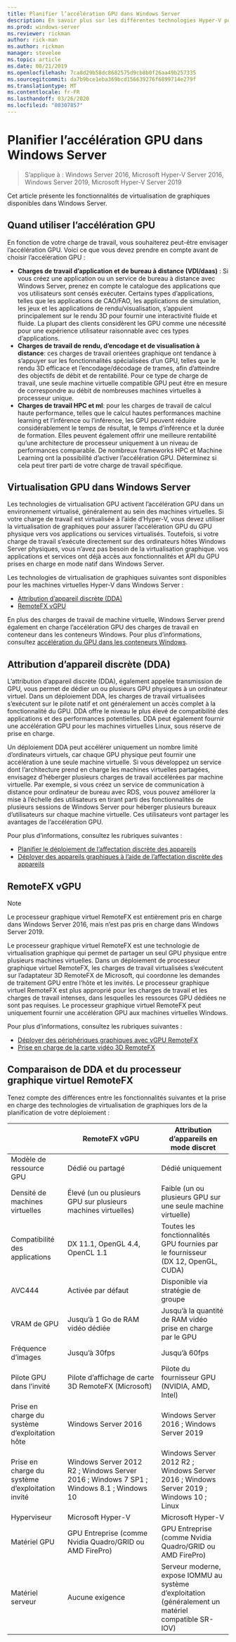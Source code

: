 ```yaml
---
title: Planifier l’accélération GPU dans Windows Server
description: En savoir plus sur les différentes technologies Hyper-V pour l’accélération GPU, notamment DDA et le processeur graphique virtuel RemoteFX
ms.prod: windows-server
ms.reviewer: rickman
author: rick-man
ms.author: rickman
manager: stevelee
ms.topic: article
ms.date: 08/21/2019
ms.openlocfilehash: 7ca8d29b58dc8682575d9cb8b0f26aa49b257335
ms.sourcegitcommit: da7b9bce1eba369bcd156639276f6899714e279f
ms.translationtype: MT
ms.contentlocale: fr-FR
ms.lasthandoff: 03/26/2020
ms.locfileid: "80307857"
---
```

# <a name="plan-for-gpu-acceleration-in-windows-server"></a>Planifier l’accélération GPU dans Windows Server

> S’applique à : Windows Server 2016, Microsoft Hyper-V Server 2016, Windows Server 2019, Microsoft Hyper-V Server 2019

Cet article présente les fonctionnalités de virtualisation de graphiques disponibles dans Windows Server.

## <a name="when-to-use-gpu-acceleration"></a>Quand utiliser l’accélération GPU

En fonction de votre charge de travail, vous souhaiterez peut-être envisager l’accélération GPU. Voici ce que vous devez prendre en compte avant de choisir l’accélération GPU :

- **Charges de travail d’application et de bureau à distance (VDI/daas)** : Si vous créez une application ou un service de bureau à distance avec Windows Server, prenez en compte le catalogue des applications que vos utilisateurs sont censés exécuter. Certains types d’applications, telles que les applications de CAO/FAO, les applications de simulation, les jeux et les applications de rendu/visualisation, s’appuient principalement sur le rendu 3D pour fournir une interactivité fluide et fluide. La plupart des clients considèrent les GPU comme une nécessité pour une expérience utilisateur raisonnable avec ces types d’applications.
- **Charges de travail de rendu, d’encodage et de visualisation à distance**: ces charges de travail orientées graphique ont tendance à s’appuyer sur les fonctionnalités spécialisées d’un GPU, telles que le rendu 3D efficace et l’encodage/décodage de trames, afin d’atteindre des objectifs de débit et de rentabilité. Pour ce type de charge de travail, une seule machine virtuelle compatible GPU peut être en mesure de correspondre au débit de nombreuses machines virtuelles à processeur unique.
- **Charges de travail HPC et ml**: pour les charges de travail de calcul haute performance, telles que le calcul hautes performances machine learning et l’inférence ou l’inférence, les GPU peuvent réduire considérablement le temps de résultat, le temps d’inférence et la durée de formation. Elles peuvent également offrir une meilleure rentabilité qu’une architecture de processeur uniquement à un niveau de performances comparable. De nombreux frameworks HPC et Machine Learning ont la possibilité d’activer l’accélération GPU. Déterminez si cela peut tirer parti de votre charge de travail spécifique.

## <a name="gpu-virtualization-in-windows-server"></a>Virtualisation GPU dans Windows Server

Les technologies de virtualisation GPU activent l’accélération GPU dans un environnement virtualisé, généralement au sein des machines virtuelles. Si votre charge de travail est virtualisée à l’aide d’Hyper-V, vous devez utiliser la virtualisation de graphiques pour assurer l’accélération GPU du GPU physique vers vos applications ou services virtualisés. Toutefois, si votre charge de travail s’exécute directement sur des ordinateurs hôtes Windows Server physiques, vous n’avez pas besoin de la virtualisation graphique. vos applications et services ont déjà accès aux fonctionnalités et API du GPU prises en charge en mode natif dans Windows Server.

Les technologies de virtualisation de graphiques suivantes sont disponibles pour les machines virtuelles Hyper-V dans Windows Server :

- [Attribution d’appareil discrète (DDA)](#discrete-device-assignment-dda)
- [RemoteFX vGPU](#remotefx-vgpu)

En plus des charges de travail de machine virtuelle, Windows Server prend également en charge l’accélération GPU des charges de travail en conteneur dans les conteneurs Windows. Pour plus d’informations, consultez [accélération du GPU dans les conteneurs Windows](https://docs.microsoft.com/virtualization/windowscontainers/deploy-containers/gpu-acceleration).

## <a name="discrete-device-assignment-dda"></a>Attribution d’appareil discrète (DDA)

L’attribution d’appareil discrète (DDA), également appelée transmission de GPU, vous permet de dédier un ou plusieurs GPU physiques à un ordinateur virtuel. Dans un déploiement DDA, les charges de travail virtualisées s’exécutent sur le pilote natif et ont généralement un accès complet à la fonctionnalité du GPU. DDA offre le niveau le plus élevé de compatibilité des applications et des performances potentielles. DDA peut également fournir une accélération GPU pour les machines virtuelles Linux, sous réserve de prise en charge.

Un déploiement DDA peut accélérer uniquement un nombre limité d’ordinateurs virtuels, car chaque GPU physique peut fournir une accélération à une seule machine virtuelle. Si vous développez un service dont l’architecture prend en charge les machines virtuelles partagées, envisagez d’héberger plusieurs charges de travail accélérées par machine virtuelle. Par exemple, si vous créez un service de communication à distance pour ordinateur de bureau avec RDS, vous pouvez améliorer la mise à l’échelle des utilisateurs en tirant parti des fonctionnalités de plusieurs sessions de Windows Server pour héberger plusieurs bureaux d’utilisateurs sur chaque machine virtuelle. Ces utilisateurs vont partager les avantages de l’accélération GPU.

Pour plus d’informations, consultez les rubriques suivantes :

- [Planifier le déploiement de l’affectation discrète des appareils](plan-for-deploying-devices-using-discrete-device-assignment.md)
- [Déployer des appareils graphiques à l’aide de l’affectation discrète des appareils](../deploy/Deploying-graphics-devices-using-dda.md)

## <a name="remotefx-vgpu"></a>RemoteFX vGPU

> [!NOTE]
> Le processeur graphique virtuel RemoteFX est entièrement pris en charge dans Windows Server 2016, mais n’est pas pris en charge dans Windows Server 2019.

Le processeur graphique virtuel RemoteFX est une technologie de virtualisation graphique qui permet de partager un seul GPU physique entre plusieurs machines virtuelles. Dans un déploiement de processeur graphique virtuel RemoteFX, les charges de travail virtualisées s’exécutent sur l’adaptateur 3D RemoteFX de Microsoft, qui coordonne les demandes de traitement GPU entre l’hôte et les invités. Le processeur graphique virtuel RemoteFX est plus approprié pour les charges de travail et les charges de travail intenses, dans lesquelles les ressources GPU dédiées ne sont pas requises. Le processeur graphique virtuel RemoteFX peut uniquement fournir une accélération GPU aux machines virtuelles Windows.

Pour plus d’informations, consultez les rubriques suivantes :

- [Déployer des périphériques graphiques avec vGPU RemoteFX](../deploy/deploy-graphics-devices-using-remotefx-vgpu.md)
- [Prise en charge de la carte vidéo 3D RemoteFX](../../../remote/remote-desktop-services/rds-supported-config.md#remotefx-3d-video-adapter-vgpu-support)

## <a name="comparing-dda-and-remotefx-vgpu"></a>Comparaison de DDA et du processeur graphique virtuel RemoteFX

Tenez compte des différences entre les fonctionnalités suivantes et la prise en charge des technologies de virtualisation de graphiques lors de la planification de votre déploiement :

|                       | RemoteFX vGPU                                                                       | Attribution d’appareils en mode discret                                                          |
|-----------------------|-------------------------------------------------------------------------------------|-------------------------------------------------------------------------------------|
| Modèle de ressource GPU    | Dédié ou partagé                                                                 | Dédié uniquement                                                                      |
| Densité de machines virtuelles            | Élevé (un ou plusieurs GPU sur plusieurs machines virtuelles)                                                 | Faible (un ou plusieurs GPU sur une seule machine virtuelle)                                                    |
| Compatibilité des applications     | DX 11.1, OpenGL 4.4, OpenCL 1.1                                                     | Toutes les fonctionnalités GPU fournies par le fournisseur (DX 12, OpenGL, CUDA)                       |
| AVC444                | Activée par défaut                                                                  | Disponible via stratégie de groupe                                                      |
| VRAM de GPU              | Jusqu’à 1 Go de RAM vidéo dédiée                                                           | Jusqu’à la quantité de RAM vidéo prise en charge par le GPU                                                     |
| Fréquence d’images            | Jusqu’à 30fps                                                                         | Jusqu’à 60fps                                                                         |
| Pilote GPU dans l’invité   | Pilote d’affichage de carte 3D RemoteFX (Microsoft)                                      | Pilote du fournisseur GPU (NVIDIA, AMD, Intel)                                              |
| Prise en charge du système d’exploitation hôte       | Windows Server 2016                                                                 | Windows Server 2016 ; Windows Server 2019                                            |
| Prise en charge du système d’exploitation invité      | Windows Server 2012 R2 ; Windows Server 2016 ; Windows 7 SP1 ; Windows 8.1 ; Windows 10 | Windows Server 2012 R2 ; Windows Server 2016 ; Windows Server 2019 ; Windows 10 ; Linux |
| Hyperviseur            | Microsoft Hyper-V                                                                   | Microsoft Hyper-V                                                                   |
| Matériel GPU          | GPU Entreprise (comme Nvidia Quadro/GRID ou AMD FirePro)                         | GPU Entreprise (comme Nvidia Quadro/GRID ou AMD FirePro)                         |
| Matériel serveur       | Aucune exigence                                                             | Serveur moderne, expose IOMMU au système d’exploitation (généralement un matériel compatible SR-IOV)              |
